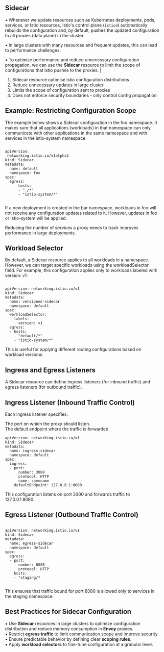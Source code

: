 


Sidecar
------------


▪ Whenever we update resources such as Kubernetes deployments, pods, services, or Istio resources, Istio's control plane (`istiod`) automatically rebuilds the configuration and, by default, pushes the updated configuration to all proxies (data plane) in the cluster.

▪ In large clusters with many resources and frequent updates, this can lead to performance challenges.

▪ To optimize performance and reduce unnecessary configuration propagation, we can use the **Sidecar** 
 resource to limit the scope of configurations that Istio pushes to the proxies.
                              |

1. Sidecar resource optimise istio configuration distributions
2. Reduce unnecessary updates in large cluster
3. Limits the scope of configuration sent to proxies
4. Does not enforce security boundaries - only control config propagation





Example: Restricting Configuration Scope
------------------------------------------

The example below shows a Sidecar configuration in the foo namespace. It makes sure that all applications (workloads) in that namespace can only communicate with other applications in the same namespace and with services in the istio-system namespace

```

apiVersion:
 networking.istio.io/v1alpha3
kind: Sidecar
metadata:
  name: default
  namespace: foo
spec:
  egress:
    - hosts:
      - "./*"
      - "istio-system/*"


```

If a new deployment is created in the bar namespace, workloads in foo will not receive any configuration updates related to it. However, updates in foo or istio-system will be applied.

Reducing the number of services a proxy needs to track improves performance in large deployments.


Workload Selector
-------------------

By default, a Sidecar resource applies to all workloads in a namespace. 
However, we can target specific workloads using the workloadSelector field. 
For example, this configuration applies only to workloads labeled with version: v1:


```

apiVersion: networking.istio.io/v1
kind: Sidecar
metadata:
  name: versioned-sidecar
  namespace: default
spec:
  workloadSelector:
    labels:
      version: v1
  egress:
  - hosts:
    - "default/*"
    - "istio-system/*"

```

This is useful for applying different routing configurations based on workload versions.


Ingress and Egress Listeners
------------------------------

A Sidecar resource can define ingress listeners (for inbound traffic) and 
egress listeners (for outbound traffic).


Ingress Listener (Inbound Traffic Control)
------------------------------------------
Each ingress listener specifies:

The port on which the proxy should listen.<br>
The default endpoint where the traffic is forwarded.


```
apiVersion: networking.istio.io/v1
kind: Sidecar
metadata:
  name: ingress-sidecar
  namespace: default
spec:
  ingress:
  - port:
      number: 3000
      protocol: HTTP
      name: somename
    defaultEndpoint: 127.0.0.1:8080

```

This configuration listens on port 3000 and forwards traffic to 127.0.0.1:8080.

Egress Listener (Outbound Traffic Control)
-------------------------------------------

```

apiVersion: networking.istio.io/v1
kind: Sidecar
metadata:
  name: egress-sidecar
  namespace: default
spec:
  egress:
  - port:
      number: 8080
      protocol: HTTP
    hosts:
    - "staging/*


```

This ensures that traffic bound for port 8080 is allowed only to services in the staging namespace.


Best Practices for Sidecar Configuration
------------------------------------------

▪ Use **Sidecar** resources in large clusters to optimize configuration distribution and reduce memory consumption in **Envoy** proxies.  
▪ Restrict **egress traffic** to limit communication scope and improve security.  
▪ Ensure predictable behavior by defining clear **scoping rules**.  
▪ Apply **workload selectors** to fine-tune configuration at a granular level.




      
 
    



 
 
 
 
 
 
 
 
 
 
 
 
 
 
 
 
      
